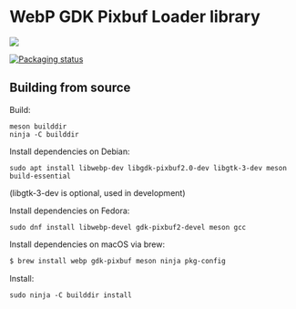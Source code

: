 WebP GDK Pixbuf Loader library
==============================
![](https://github.com/aruiz/webp-pixbuf-loader/actions/workflows/ubuntu.yml/badge.svg)

[![Packaging status](https://repology.org/badge/vertical-allrepos/webp-pixbuf-loader.svg?exclude_unsupported=1)](https://repology.org/project/webp-pixbuf-loader/versions)


Building from source
--------------------
  Build:
  ```
  meson builddir
  ninja -C builddir
  ```

  Install dependencies on Debian:
  ```
  sudo apt install libwebp-dev libgdk-pixbuf2.0-dev libgtk-3-dev meson build-essential
  ```
  (libgtk-3-dev is optional, used in development)

  Install dependencies on Fedora:
  ```
  sudo dnf install libwebp-devel gdk-pixbuf2-devel meson gcc
  ```

  Install dependencies on macOS via brew:
  ```sh
  $ brew install webp gdk-pixbuf meson ninja pkg-config
  ```

  Install:
  ```
  sudo ninja -C builddir install
  ```
